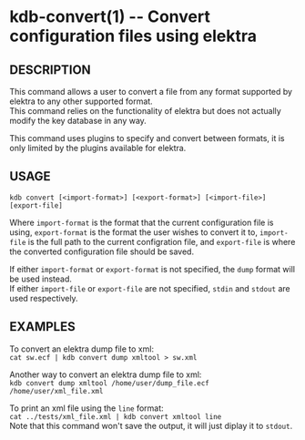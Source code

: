 kdb-convert(1) -- Convert configuration files using elektra
===========================================================
## DESCRIPTION
This command allows a user to convert a file from any format supported by elektra to any other supported format.  
This command relies on the functionality of elektra but does not actually modify the key database in any way.  

This command uses plugins to specify and convert between formats, it is only limited by the plugins available for elektra.  

## USAGE
`kdb convert [<import-format>] [<export-format>] [<import-file>] [export-file]`  

Where `import-format` is the format that the current configuration file is using, `export-format` is the format the user wishes to convert it to, `import-file` is the full path to the current configration file, and `export-file` is where the converted configuration file should be saved.  

If either `import-format` or `export-format` is not specified, the `dump` format will be used instead.  
If either `import-file` or `export-file` are not specified, `stdin` and `stdout` are used respectively.  

## EXAMPLES

To convert an elektra dump file to xml:  
	`cat sw.ecf | kdb convert dump xmltool > sw.xml`  

Another way to convert an elektra dump file to xml:  
	`kdb convert dump xmltool /home/user/dump_file.ecf /home/user/xml_file.xml`  

To print an xml file using the `line` format:  
	`cat ../tests/xml_file.xml | kdb convert xmltool line`  
Note that this command won't save the output, it will just diplay it to `stdout`.

